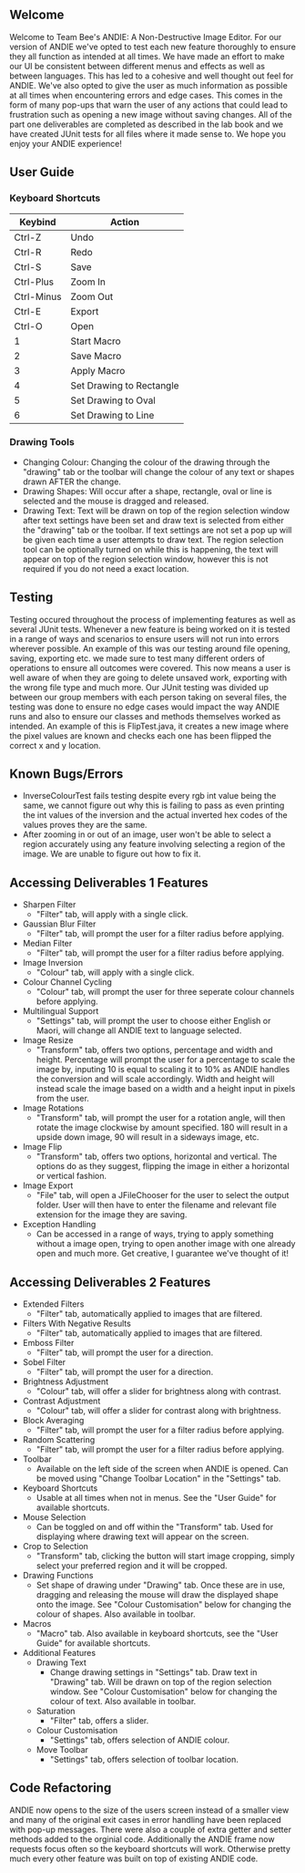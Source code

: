 ## Welcome

Welcome to Team Bee's ANDIE: A Non-Destructive Image Editor. For our version of ANDIE we've opted to test each new feature thoroughly to ensure they all function as intended at all times. We have made an effort to make our UI be consistent between different menus and effects as well as between languages. This has led to a cohesive and well thought out feel for ANDIE. We've also opted to give the user as much information as possible at all times when encountering errors and edge cases. This comes in the form of many pop-ups that warn the user of any actions that could lead to frustration such as opening a new image without saving changes. All of the part one deliverables are completed as described in the lab book and we have created JUnit tests for all files where it made sense to. We hope you enjoy your ANDIE experience!

## User Guide
### Keyboard Shortcuts
| Keybind    | Action                   |
| ---------- | ------------------------ |
| Ctrl-Z     | Undo                     |
| Ctrl-R     | Redo                     |
| Ctrl-S     | Save                     |
| Ctrl-Plus  | Zoom In                  |
| Ctrl-Minus | Zoom Out                 |
| Ctrl-E     | Export                   |
| Ctrl-O     | Open                     |
| 1          | Start Macro              |
| 2          | Save Macro               |
| 3          | Apply Macro              |
| 4          | Set Drawing to Rectangle |
| 5          | Set Drawing to Oval      |
| 6          | Set Drawing to Line      |

### Drawing Tools
* Changing Colour: Changing the colour of the drawing through the "drawing" tab or the toolbar will change the colour of any text or shapes drawn AFTER the change.  
* Drawing Shapes: Will occur after a shape, rectangle, oval or line is selected and the mouse is dragged and released.
* Drawing Text: Text will be drawn on top of the region selection window after text settings have been set and draw text is selected from either the "drawing" tab or the toolbar. If text settings are not set a pop up will be given each time a user attempts to draw text. The region selection tool can be optionally turned on while this is happening, the text will appear on top of the region selection window, however this is not required if you do not need a exact location.

## Testing
Testing occured throughout the process of implementing features as well as several JUnit tests. Whenever a new feature is being worked on it is tested in a range of ways and scenarios to ensure users will not run into errors wherever possible. An example of this was our testing around file opening, saving, exporting etc. we made sure to test many different orders of operations to ensure all outcomes were covered. This now means a user is well aware of when they are going to delete unsaved work, exporting with the wrong file type and much more. Our JUnit testing was divided up between our group members with each person taking on several files, the testing was done to ensure no edge cases would impact the way ANDIE runs and also to ensure our classes and methods themselves worked as intended. An example of this is FlipTest.java, it creates a new image where the pixel values are known and checks each one has been flipped the correct x and y location.

## Known Bugs/Errors
* InverseColourTest fails testing despite every rgb int value being the same, we cannot figure out why this is failing to pass as even printing the int values of the inversion and the actual inverted hex codes of the values proves they are the same.
* After zooming in or out of an image, user won't be able to select a region accurately using any feature involving selecting a region of the image. We are unable to figure out how to fix it.

## Accessing Deliverables 1 Features
* Sharpen Filter
  * "Filter" tab, will apply with a single click.
* Gaussian Blur Filter
  * "Filter" tab, will prompt the user for a filter radius before applying.
* Median Filter
  * "Filter" tab, will prompt the user for a filter radius before applying.
* Image Inversion
  * "Colour" tab, will apply with a single click.
* Colour Channel Cycling
  * "Colour" tab, will prompt the user for three seperate colour channels before applying.
* Multilingual Support
  * "Settings" tab, will prompt the user to choose either English or Maori, will change all ANDIE text to language selected.
* Image Resize
  * "Transform" tab, offers two options, percentage and width and height. Percentage will prompt the user for a percentage to scale the image by, inputing 10 is equal to scaling it to 10% as ANDIE handles the conversion and will scale accordingly. Width and height will instead scale the image based on a width and a height input in pixels from the user.
* Image Rotations
  * "Transform" tab, will prompt the user for a rotation angle, will then rotate the image clockwise by amount specified. 180 will result in a upside down image, 90 will result in a sideways image, etc.
* Image Flip
  * "Transform" tab, offers two options, horizontal and vertical. The options do as they suggest, flipping the image in either a horizontal or vertical fashion.
* Image Export
  * "File" tab, will open a JFileChooser for the user to select the output folder. User will then have to enter the filename and relevant file extension for the image they are saving.
* Exception Handling
  * Can be accessed in a range of ways, trying to apply something without a image open, trying to open another image with one already open and much more. Get creative, I guarantee we've thought of it! 

## Accessing Deliverables 2 Features
* Extended Filters
  * "Filter" tab, automatically applied to images that are filtered.
* Filters With Negative Results
  * "Filter" tab, automatically applied to images that are filtered.
* Emboss Filter
  * "Filter" tab, will prompt the user for a direction.
* Sobel Filter
  * "Filter" tab, will prompt the user for a direction.
* Brightness Adjustment
  * "Colour" tab, will offer a slider for brightness along with contrast.
* Contrast Adjustment
  * "Colour" tab, will offer a slider for contrast along with brightness.
* Block Averaging
  * "Filter" tab, will prompt the user for a filter radius before applying.
* Random Scattering
  * "Filter" tab, will prompt the user for a filter radius before applying.
* Toolbar
  * Available on the left side of the screen when ANDIE is opened. Can be moved using "Change Toolbar Location" in the "Settings" tab.
* Keyboard Shortcuts
  * Usable at all times when not in menus. See the "User Guide" for available shortcuts.
* Mouse Selection
  * Can be toggled on and off within the "Transform" tab. Used for displaying where drawing text will appear on the screen.
* Crop to Selection
  * "Transform" tab, clicking the button will start image cropping, simply select your preferred region and it will be cropped. 
* Drawing Functions
  * Set shape of drawing under "Drawing" tab. Once these are in use, dragging and releasing the mouse will draw the displayed shape onto the image. See "Colour Customisation" below for changing the colour of shapes. Also available in toolbar.
* Macros
  * "Macro" tab. Also available in keyboard shortcuts, see the "User Guide" for available shortcuts.
* Additional Features
  * Drawing Text
    * Change drawing settings in "Settings" tab. Draw text in "Drawing" tab. Will be drawn on top of the region selection window. See "Colour Customisation" below for changing the colour of text. Also available in toolbar.
  * Saturation
    * "Filter" tab, offers a slider.
  * Colour Customisation
    * "Settings" tab, offers selection of ANDIE colour.
  * Move Toolbar
    * "Settings" tab, offers selection of toolbar location.

## Code Refactoring
ANDIE now opens to the size of the users screen instead of a smaller view and many of the original exit cases in error handling have been replaced with pop-up messages. There were also a couple of extra getter and setter methods added to the orginial code. Additionally the ANDIE frame now requests focus often so the keyboard shortcuts will work. Otherwise pretty much every other feature was built on top of existing ANDIE code.
